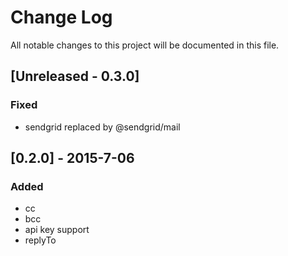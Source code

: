 # Change Log
All notable changes to this project will be documented in this file.

## [Unreleased - 0.3.0]
### Fixed
 - sendgrid replaced by @sendgrid/mail

## [0.2.0] - 2015-7-06
### Added
- cc
- bcc
- api key support
- replyTo

